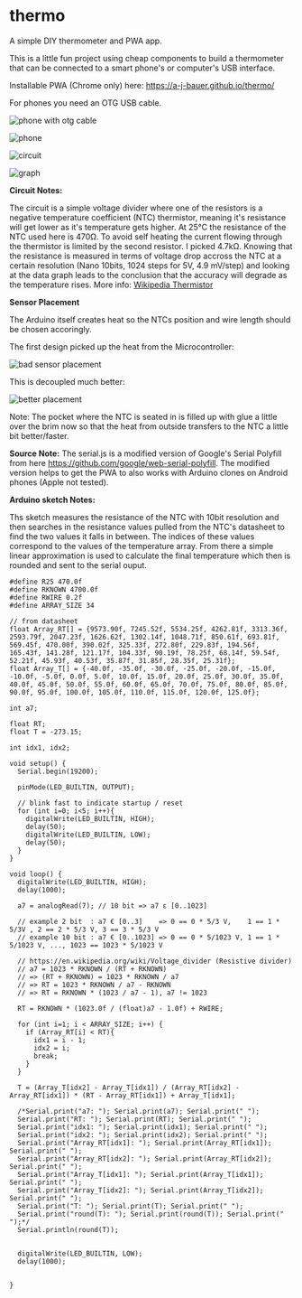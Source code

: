 # thermo
A simple DIY thermometer and PWA app.

This is a little fun project using cheap components to build a thermometer that can be connected to a smart phone's or computer's USB interface.

Installable PWA (Chrome only) here: https://a-j-bauer.github.io/thermo/

For phones you need an OTG USB cable.

![phone with otg cable](https://github.com/A-J-Bauer/thermo/blob/main/readme_img/phoneotg.png)

![phone](https://github.com/A-J-Bauer/thermo/blob/main/readme_img/phone.png)

![circuit](https://github.com/A-J-Bauer/thermo/blob/main/readme_img/circuit.png)

![graph](https://github.com/A-J-Bauer/thermo/blob/main/readme_img/graph.png)

**Circuit Notes:**

The circuit is a simple voltage divider where one of the resistors is a negative temperature coefficient (NTC) thermistor, meaning it's resistance will get lower as it's temperature gets higher. At 25°C the resistance of the NTC used here is 470Ω. To avoid self heating the current flowing through the thermistor is limited by the second resistor. I picked 4.7kΩ. Knowing that the resistance is measured in terms of voltage drop accross the NTC at a certain resolution (Nano 10bits, 1024 steps for 5V, 4.9 mV/step) and looking at the data graph leads to the conclusion that the accuracy will degrade as the temperature rises.
More info: [Wikipedia Thermistor](https://en.wikipedia.org/wiki/Thermistor)

**Sensor Placement**

The Arduino itself creates heat so the NTCs position and wire length should be chosen accoringly.

The first design picked up the heat from the Microcontroller:

![bad sensor placement](https://github.com/A-J-Bauer/thermo/blob/main/readme_img/badsensorplacement.png)

This is decoupled much better:

![better placement](https://github.com/A-J-Bauer/thermo/blob/main/readme_img/betterplacement.png)

Note: The pocket where the NTC is seated in is filled up with glue a little over the brim now so that the heat from outside transfers to the NTC a little bit better/faster.


**Source Note:**
The serial.js is a modified version of Google's Serial Polyfill from here https://github.com/google/web-serial-polyfill.
The modified version helps to get the PWA to also works with Arduino clones on Android phones (Apple not tested).

**Arduino sketch Notes:**

Ths sketch measures the resistance of the NTC with 10bit resolution and then searches in the resistance values pulled from the NTC's datasheet to find the two values it falls in between.
The indices of these values correspond to the values of the temperature array. From there a simple linear approximation is used to calculate the final temperature which then is rounded and sent to the serial ouput.

```
#define R25 470.0f
#define RKNOWN 4700.0f
#define RWIRE 0.2f
#define ARRAY_SIZE 34

// from datasheet
float Array_RT[] = {9573.90f, 7245.52f, 5534.25f, 4262.81f, 3313.36f, 2593.79f, 2047.23f, 1626.62f, 1302.14f, 1048.71f, 850.61f, 693.81f, 569.45f, 470.00f, 390.02f, 325.33f, 272.80f, 229.83f, 194.56f, 165.43f, 141.28f, 121.17f, 104.33f, 90.19f, 78.25f, 68.14f, 59.54f, 52.21f, 45.93f, 40.53f, 35.87f, 31.85f, 28.35f, 25.31f};
float Array_T[] = {-40.0f, -35.0f, -30.0f, -25.0f, -20.0f, -15.0f, -10.0f, -5.0f, 0.0f, 5.0f, 10.0f, 15.0f, 20.0f, 25.0f, 30.0f, 35.0f, 40.0f, 45.0f, 50.0f, 55.0f, 60.0f, 65.0f, 70.0f, 75.0f, 80.0f, 85.0f, 90.0f, 95.0f, 100.0f, 105.0f, 110.0f, 115.0f, 120.0f, 125.0f};

int a7;

float RT;
float T = -273.15;

int idx1, idx2;

void setup() {
  Serial.begin(19200);
  
  pinMode(LED_BUILTIN, OUTPUT);
  
  // blink fast to indicate startup / reset
  for (int i=0; i<5; i++){
    digitalWrite(LED_BUILTIN, HIGH);
    delay(50);
    digitalWrite(LED_BUILTIN, LOW);
    delay(50);
  }  
}

void loop() {
  digitalWrite(LED_BUILTIN, HIGH);
  delay(1000);

  a7 = analogRead(7); // 10 bit => a7 ε [0..1023]

  // example 2 bit  : a7 € [0..3]    => 0 == 0 * 5/3 V,    1 == 1 * 5/3V , 2 == 2 * 5/3 V, 3 == 3 * 5/3 V
  // example 10 bit : a7 € [0..1023] => 0 == 0 * 5/1023 V, 1 == 1 * 5/1023 V, ..., 1023 == 1023 * 5/1023 V
  
  // https://en.wikipedia.org/wiki/Voltage_divider (Resistive divider)
  // a7 = 1023 * RKNOWN / (RT + RKNOWN)
  // => (RT + RKNOWN) = 1023 * RKNOWN / a7
  // => RT = 1023 * RKNOWN / a7 - RKNOWN
  // => RT = RKNOWN * (1023 / a7 - 1), a7 != 1023
  
  RT = RKNOWN * (1023.0f / (float)a7 - 1.0f) + RWIRE;
    
  for (int i=1; i < ARRAY_SIZE; i++) {
    if (Array_RT[i] < RT){
      idx1 = i - 1;
      idx2 = i;  
      break;          
    }
  }
    
  T = (Array_T[idx2] - Array_T[idx1]) / (Array_RT[idx2] - Array_RT[idx1]) * (RT - Array_RT[idx1]) + Array_T[idx1];    

  /*Serial.print("a7: "); Serial.print(a7); Serial.print(" ");
  Serial.print("RT: "); Serial.print(RT); Serial.print(" ");
  Serial.print("idx1: "); Serial.print(idx1); Serial.print(" ");
  Serial.print("idx2: "); Serial.print(idx2); Serial.print(" ");
  Serial.print("Array_RT[idx1]: "); Serial.print(Array_RT[idx1]); Serial.print(" ");
  Serial.print("Array_RT[idx2]: "); Serial.print(Array_RT[idx2]); Serial.print(" ");
  Serial.print("Array_T[idx1]: "); Serial.print(Array_T[idx1]); Serial.print(" ");
  Serial.print("Array_T[idx2]: "); Serial.print(Array_T[idx2]); Serial.print(" ");
  Serial.print("T: "); Serial.print(T); Serial.print(" ");
  Serial.print("round(T): "); Serial.print(round(T)); Serial.print(" ");*/
  Serial.println(round(T));
  
    
  digitalWrite(LED_BUILTIN, LOW);
  delay(1000);
   
  
}
```
